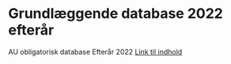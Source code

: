 # Grundlæggende database 2022 efterår
AU obligatorisk database Efterår 2022
[Link til indhold](docs/README.md)
